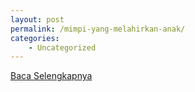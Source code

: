 ```yaml
---
layout: post
permalink: /mimpi-yang-melahirkan-anak/
categories:
    - Uncategorized
---
```


[Baca Selengkapnya](/03)